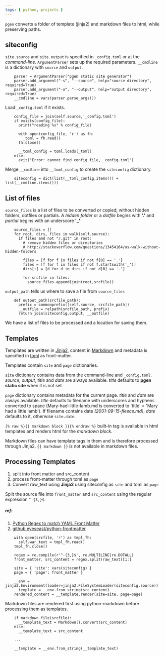```yaml
---
tags: [ python, projects ]
---
```


`pgen` converts a folder of template (jinja2) and markdown files to
html, while preserving paths.

siteconfig
----------

`site.source` and `site.output` is specified in `_config.toml` or at the
*command-line*. `ArgumentParser` sets up the required parameters.
`__cmdline` is a dictionary with `source` and `output`.

```
    parser = ArgumentParser("pgen static site generator")
    parser.add_argument("-s", "--source", help="source directory", required=True)
    parser.add_argument("-o", "--output", help="output directory", required=True)
    __cmdline = vars(parser.parse_args())
```

Load `_config.toml` if it exists.

```
    config_file = join(self.source,'_config.toml')
    if exists(config_file):
      print("reading %s" % config_file)

      with open(config_file, 'r') as fh:
        _toml = fh.read()
      fh.close()

      __toml_config = toml.loads(_toml)
    else:
      exit("Error: cannot find config file, _config.toml")
```

Merge `__cmdline` into `__toml_config` to create the `siteconfig`
dictionary.

```
    siteconfig = dict(list(__toml_config.items()) + list(__cmdline.items()))
```

List of files
-------------

`source_files` is a list of files to be converted or copied, without
hidden folders, dotfiles or partials. A *hidden folder* or a *dotfile*
begins with **'.'** and *partial* begins with an underscore **'\_'**

```
    source_files = []
    for root, dirs, files in walk(self.source):
      if files and not "/.git" in root:
        # remove hidden files or directories
        # http://stackoverflow.com/questions/13454164/os-walk-without-hidden-folders

        files = [f for f in files if not f[0] == '.']
        files = [f for f in files if not f.startswith('_')]
        dirs[:] = [d for d in dirs if not d[0] == '.']

        for srcfile in files:
          source_files.append(join(root,srcfile))
```

`output_path` tells us where to save a file from `source_files`

```
    def output_path(srcfile_path):
      prefix = commonprefix([self.source, srcfile_path])
      __outfile = relpath(srcfile_path, prefix)
      return join(siteconfig.output, __outfile)
```

We have a list of files to be processed and a location for saving them.

Templates
---------

Templates are written in [Jinja2](http://jinja.pocoo.org/docs/), content
in [Markdown](http://pythonhosted.org//Markdown/) and metadata is
specified in [toml](https://github.com/toml-lang/toml) as front-matter.

Templates contain `site` and `page` dictionaries.

`site` dictionary contains data from the command-line and
`_config.toml`. *source*, *output*, *title* and *date* are always
available. *title* defaults to **pgen static site** when it is not set.

`page` dictionary contains metadata for the current page. *title* and
*date* are always available. *title* defaults to filename with
underscores and hyphens converted to space (Mary-had-little-lamb.md is
converted to 'title' = 'Mary had a little lamb'). If filename contains
date *(2001-09-15-fleece.md)*, *date* defaults to it, otherwise
`site.date`.

`{% raw %}{{ markdown block }}{% endraw %}` built-in tag is available in html templates and
renders html for the *markdown block*.

Markdown files can have template tags in them and is therefore processed
through Jinja2. `{{ markdown }}` is not available in markdown files.

Processing Templates
--------------------

1.  split into front matter and src\_content
2.  process front-matter through toml as `page`
3.  Convert raw\_text using **Jinja2** using siteconfig as `site` and
    toml as `page`

Split the source file into `front_matter` and `src_content` using the
regular expression `^-{3,}$`.

##### ref:

1.  [Python Regex to match YAML Front
    Matter](http://stackoverflow.com/questions/9756392/python-regex-to-match-yaml-front-matter)
2.  [github
    eyeseast/python-frontmatter](https://github.com/eyeseast/python-frontmatter)

```
    with open(srcfile, 'r') as tmpl_fh:
      self.war_text = tmpl_fh.read()
    tmpl_fh.close()

    regex = re.compile(r'^-{3,}$', re.MULTILINE|re.DOTALL)
    front_matter, src_content = regex.split(raw_text)[1:]

    site = { 'site': vars(siteconfig) }
    page = { 'page': front_matter }

    __env = jinja2.Environment(loader=jinja2.FileSystemLoader(siteconfig.source))
    __template = __env.from_string(src_content)
    rendered_content = __template.render(site=site, page=page)
```

Markdown files are rendered first using python-markdown before
processing them as templates.

```
    if markdown_file(srcfile):
      __template_text = Markdown().convert(src_content)
    else:
      __template_text = src_content

    ...

    __template = __env.from_string(__template_text)
```

